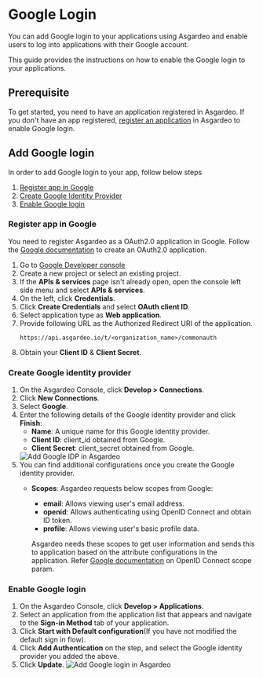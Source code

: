 # Google Login

You can add Google login to your applications using Asgardeo and enable users to log into applications with their Google account.  

This guide provides the instructions on how to enable the Google login to your applications. 

## Prerequisite
To get started, you need to have an application registered in Asgardeo. If you don't have an app registered, [register an application](../../applications/) in Asgardeo to enable Google login.
 
## Add Google login
In order to add Google login to your app, follow below steps
 1. [Register app in Google](#register-app-in-google)
 2. [Create Google Identity Provider](#create-google-identity-provider)
 3. [Enable Google login](#enable-google-login)

### Register app in Google
You need to register Asgardeo as a OAuth2.0 application in Google. Follow the [Google documentation](https://support.google.com/googleapi/answer/6158849) to create an OAuth2.0 application.

1. Go to [Google Developer console](https://console.developers.google.com/apis/credentials)
2. Create a new project or select an existing project.
3. If the **APIs & services** page isn't already open, open the console left side menu and select **APIs & services**.
4. On the left, click **Credentials**.
5. Click **Create Credentials**  and select **OAuth client ID**.
6. Select application type as **Web application**.
7. Provide following URL as the Authorized Redirect URI of the application.
    ```
    https://api.asgardeo.io/t/<organization_name>/commonauth
    ```
8. Obtain your **Client ID** & **Client Secret**.  
    
### Create Google identity provider
1. On the Asgardeo Console, click **Develop > Connections**.
2. Click **New Connections**.
3. Select **Google**.
    <!--img :src="$withBase('/assets/img/guides/idp/list_of_idps.png')" alt="List of IDPs in Asgardeo"-->
4. Enter the following details of the Google identity provider and click **Finish**:
    - **Name**: A unique name for this Google identity provider.
    - **Client ID**: client_id obtained from Google.
    - **Client Secret**: client_secret obtained from Google.   
    <img :src="$withBase('/assets/img/guides/idp/google-idp/add-google-idp.png')" alt="Add Google IDP in Asgardeo">
5. You can find additional configurations once you create the Google identity provider.
    - **Scopes**: Asgardeo requests below scopes from Google:
        - **email**: Allows viewing user's email address.
        - **openid**: Allows authenticating using OpenID Connect and obtain ID token.
        - **profile**: Allows viewing user's basic profile data.          
    
      Asgardeo needs these scopes to get user information and sends this to application based on the attribute configurations in the application. Refer [Google documentation](https://developers.google.com/identity/protocols/oauth2/openid-connect#scope-param) on OpenID Connect scope param.
 
###  Enable Google login
1. On the Asgardeo Console, click **Develop > Applications**.
2. Select an application from the application list that appears and navigate to the **Sign-in Method** tab of your application.
3. Click **Start with Default configuration**(If you have not modified the default sign in flow).
4. Click **Add Authentication** on the step, and select the Google identity provider you added the above.
5. Click **Update**.
    <img :src="$withBase('/assets/img/guides/idp/google-idp/add-google-federation-with-basic.png')" alt="Add Google login in Asgardeo">
